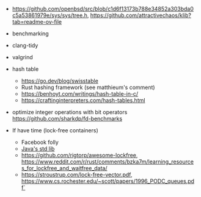 - https://github.com/openbsd/src/blob/c1d6f13173b788e34852a303bda0c5a53861979e/sys/sys/tree.h, https://github.com/attractivechaos/klib?tab=readme-ov-file
- benchmarking
- clang-tidy
- valgrind
- hash table
    - https://go.dev/blog/swisstable
    - Rust hashing framework (see matthieum's comment)
    - https://benhoyt.com/writings/hash-table-in-c/
    - https://craftinginterpreters.com/hash-tables.html
- optimize integer operations with bit operators
https://github.com/sharkdp/fd-benchmarks

- If have time (lock-free containers)
    - Facebook folly
    - [Java's std lib](https://docs.oracle.com/javase/8/docs/api/java/util/concurrent/package-summary.html)
	- https://github.com/rigtorp/awesome-lockfree, https://www.reddit.com/r/rust/comments/bzka7m/learning_resources_for_lockfree_and_waitfree_data/
	- https://stroustrup.com/lock-free-vector.pdf, https://www.cs.rochester.edu/~scott/papers/1996_PODC_queues.pdf`